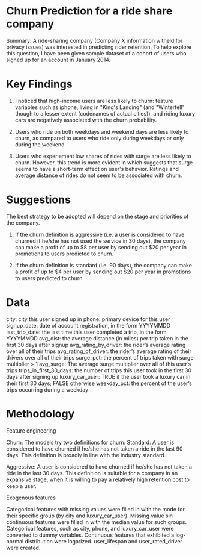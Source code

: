 # Churn Prediction for a ride share company

Summary: A ride-sharing company (Company X information witheld for privacy issues) was interested in predicting rider retention.
To help explore this question, I have been given sample dataset of a cohort of users who signed up for an account in January 2014. 

# Key Findings

1) I noticed that high-income users are less likely to churn: feature variables such as iphone, living in "King's Landing" (and "Winterfell" though to a lesser extent (codenames of actual cities)), and riding luxury cars are negatively associated with the churn probability.

2) Users who ride on both weekdays and weekend days are less likely to churn, as compared to users who ride only during weekdays or only during the weekend.

3) Users who experiement low shares of rides with surge are less likely to churn. However, this trend is more evident in which suggests that surge seems to have a short-term effect on user's behavior. Ratings and average distance of rides do not seem to be associated with churn.


# Suggestions
The best strategy to be adopted will depend on the stage and priorities of the company.

1) If the churn definition is aggressive (i.e. a user is considered to have churned if he/she has not used the service in 30 days), the company can make a profit of up to $8 per user by sending out $20 per year in promotions to users predicted to churn.

2) If the churn definition is standard (i.e. 90 days), the company can make a profit of up to $4 per user by sending out $20 per year in promotions to users predicted to churn.

# Data 

city: city this user signed up in phone: primary device for this user signup_date: date of account registration, in the form YYYYMMDD
last_trip_date: the last time this user completed a trip, in the form YYYYMMDD
avg_dist: the average distance (in miles) per trip taken in the first 30 days after signup
avg_rating_by_driver: the rider’s average rating over all of their trips
avg_rating_of_driver: the rider’s average rating of their drivers over all of their trips
surge_pct: the percent of trips taken with surge multiplier > 1
avg_surge: The average surge multiplier over all of this user’s trips
trips_in_first_30_days: the number of trips this user took in the first 30 days after signing up
luxury_car_user: TRUE if the user took a luxury car in their first 30 days; FALSE otherwise
weekday_pct: the percent of the user’s trips occurring during a weekday

# Methodology

Feature engineering

Churn: The models try two definitions for churn:
   Standard: A user is considered to have churned if he/she has not taken a ride in the last 90 days. This definition is broadly in line with the industry standard.

Aggressive: A user is considered to have churned if he/she has not taken a ride in the last 30 days. This definition is suitable for a company in an expansive stage, when it is willing to pay a relatively high retention cost to keep a user.

Exogenous features

Categorical features with missing values were filled in with the mode for their specific group (by city and luxury_car_user). Missing value sin continuous features were filled in with the median value for such groups.
Categorical features, such as city, phone, and luxury_car_user were converted to dummy variables.
Continuous features that exhibited a log-normal distribution were logarized.
user_lifespan and user_rated_driver were created.
